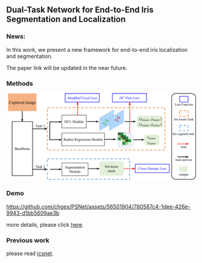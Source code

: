 

## Dual-Task Network for End-to-End Iris Segmentation and Localization

### News:
In this work, we present a new framework for end-to-end iris localization and segmentation. 

The paper link will be updated in the near future.

### Methods

![](__md__/IrisDtNet-arch.png)


### Demo

https://github.com/chgex/PSNet/assets/56501904/780587c4-1dee-426e-9943-d1bb5609ae3b


more details, please click [here](./demo/).


### Previous work

please read [icsnet](./ICSNet/).




